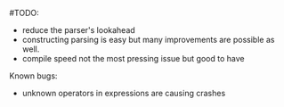 #TODO:

- reduce the parser's lookahead
- constructing parsing is easy but many improvements are possible as well.
- compile speed not the most pressing issue but good to have

Known bugs:
- unknown operators in expressions are causing crashes
